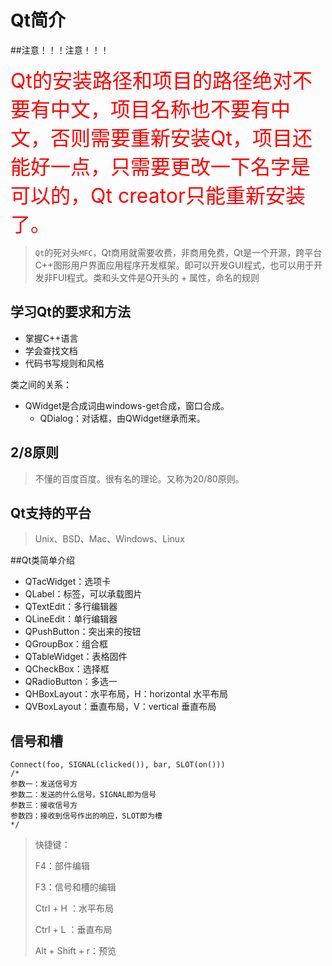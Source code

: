# Qt简介

##注意！！！注意！！！

<font size=6 color="red">Qt的安装路径和项目的路径绝对不要有中文，项目名称也不要有中文，否则需要重新安装Qt，项目还能好一点，只需要更改一下名字是可以的，Qt creator只能重新安装了。</font>



> `Qt`的死对头`MFC`，Qt商用就需要收费，非商用免费，Qt是一个开源，跨平台C++图形用户界面应用程序开发框架。即可以开发GUI程式，也可以用于开发非FUI程式。类和头文件是Q开头的 + 属性，命名的规则

## 学习Qt的要求和方法

* 掌握C++语言
* 学会查找文档
* 代码书写规则和风格

类之间的关系：

* QWidget是合成词由windows-get合成，窗口合成。
  * QDialog：对话框，由QWidget继承而来。

## 2/8原则

> 不懂的百度百度。很有名的理论。又称为20/80原则。

## Qt支持的平台

> Unix、BSD、Mac、Windows、Linux

##Qt类简单介绍

* QTacWidget：选项卡
* QLabel：标签，可以承载图片
* QTextEdit：多行编辑器
* QLineEdit：单行编辑器
* QPushButton：突出来的按钮
* QGroupBox：组合框
* QTableWidget：表格固件
* QCheckBox：选择框
* QRadioButton：多选一
* QHBoxLayout：水平布局，H：horizontal 水平布局
* QVBoxLayout：垂直布局，V：vertical 垂直布局

## 信号和槽

```
Connect(foo, SIGNAL(clicked()), bar, SLOT(on()))
/*
参数一：发送信号方
参数二：发送的什么信号，SIGNAL即为信号
参数三：接收信号方
参数四：接收到信号作出的响应，SLOT即为槽
*/
```

> 快捷键：
>
> F4：部件编辑
>
> F3：信号和槽的编辑
>
> Ctrl + H ：水平布局
>
> Ctrl + L ：垂直布局
>
> Alt + Shift + r：预览

